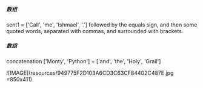 ##### 数组
sent1 = ['Call', 'me', 'Ishmael', '.']
followed by the equals sign, and then some quoted words, separated with commas, and surrounded with brackets.


##### 数组
concatenation
['Monty', 'Python'] + ['and', 'the', 'Holy', 'Grail']



![IMAGE](resources/949775F2D103A6CD3C63CF84402C487E.jpg =850x411)